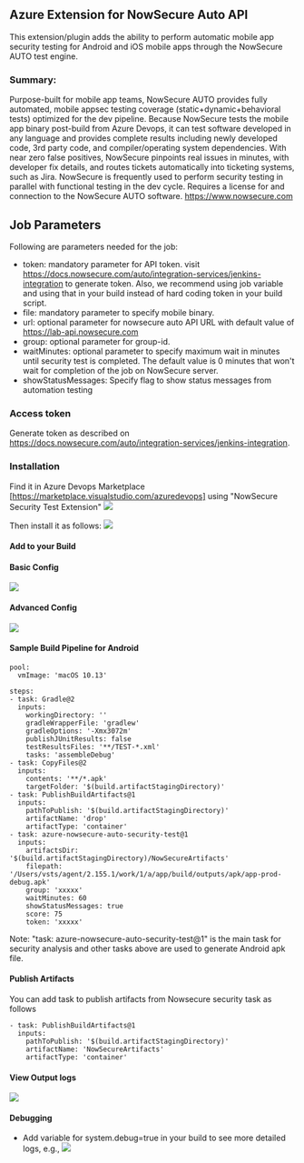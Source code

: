 ## Azure Extension for NowSecure Auto API
This extension/plugin adds the ability to perform automatic mobile app security testing for Android and iOS mobile apps through the NowSecure AUTO test engine.

### Summary:
Purpose-built for mobile app teams, NowSecure AUTO provides fully automated, mobile appsec testing coverage (static+dynamic+behavioral tests) optimized for the dev pipeline. Because NowSecure tests the mobile app binary post-build from Azure Devops, it can test software developed in any language and provides complete results including newly developed code, 3rd party code, and compiler/operating system dependencies. With near zero false positives, NowSecure pinpoints real issues in minutes, with developer fix details, and routes tickets automatically into ticketing systems, such as Jira. NowSecure is frequently used to perform security testing in parallel with functional testing in the dev cycle. Requires a license for and connection to the NowSecure AUTO software. https://www.nowsecure.com

## Job Parameters
Following are parameters needed for the job:
- token: mandatory parameter for API token. visit https://docs.nowsecure.com/auto/integration-services/jenkins-integration to generate token. Also, we recommend using job variable and using that in your build instead of hard coding token in your build script.
- file: mandatory parameter to specify mobile binary.
- url: optional parameter for nowsecure auto API URL with default value of https://lab-api.nowsecure.com
- group: optional parameter for group-id.
- waitMinutes: optional parameter to specify maximum wait in minutes until security test is completed. The default value is 0 minutes that won't wait for completion of the job on NowSecure server.
- showStatusMessages: Specify flag to show status messages from automation testing

### Access token
Generate token as described on https://docs.nowsecure.com/auto/integration-services/jenkins-integration.

### Installation

Find it in Azure Devops Marketplace [https://marketplace.visualstudio.com/azuredevops] using "NowSecure Security Test Extension"
![](images/marketplace.png)

Then install it as follows:
![](images/install.png)

#### Add to your Build

#### Basic Config
![](images/basic-config.png)

#### Advanced Config
![](images/advanced-config.png)

#### Sample Build Pipeline for Android
```
pool:
  vmImage: 'macOS 10.13'

steps:
- task: Gradle@2
  inputs:
    workingDirectory: ''
    gradleWrapperFile: 'gradlew'
    gradleOptions: '-Xmx3072m'
    publishJUnitResults: false
    testResultsFiles: '**/TEST-*.xml'
    tasks: 'assembleDebug'
- task: CopyFiles@2
  inputs:
    contents: '**/*.apk'
    targetFolder: '$(build.artifactStagingDirectory)'
- task: PublishBuildArtifacts@1
  inputs:
    pathToPublish: '$(build.artifactStagingDirectory)'
    artifactName: 'drop'
    artifactType: 'container'
- task: azure-nowsecure-auto-security-test@1
  inputs:
    artifactsDir: '$(build.artifactStagingDirectory)/NowSecureArtifacts'
    filepath: '/Users/vsts/agent/2.155.1/work/1/a/app/build/outputs/apk/app-prod-debug.apk'
    group: 'xxxxx'
    waitMinutes: 60
    showStatusMessages: true
    score: 75
    token: 'xxxxx'
```
Note: "task: azure-nowsecure-auto-security-test@1" is the main task for security analysis and other tasks above are used to generate Android apk file.

#### Publish Artifacts
You can add task to publish artifacts from Nowsecure security task as follows
```
- task: PublishBuildArtifacts@1
  inputs:
    pathToPublish: '$(build.artifactStagingDirectory)'
    artifactName: 'NowSecureArtifacts'
    artifactType: 'container'
```

#### View Output logs
![](images/log.png)


#### Debugging
- Add variable for system.debug=true in your build to see more detailed logs, e.g.,
![](images/debug.png)

